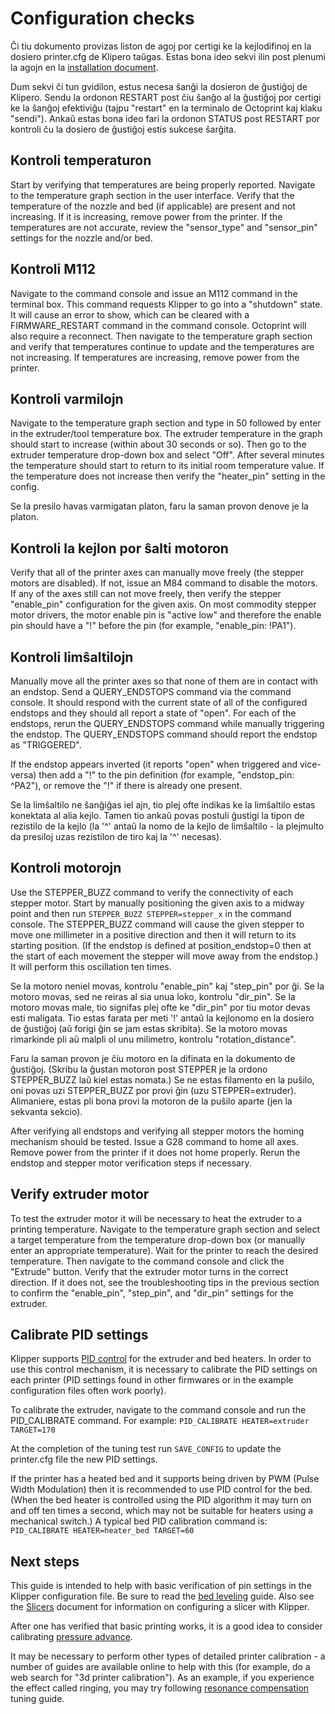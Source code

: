 # Configuration checks

Ĉi tiu dokumento provizas liston de agoj por certigi ke la kejlodifinoj en la dosiero printer.cfg de Klipero taŭgas. Estas bona ideo sekvi ilin post plenumi la agojn en la [installation document](Installation.md).

Dum sekvi ĉi tun gvidilon, estus necesa ŝanĝi la dosieron de ĝustiĝoj de Klipero. Sendu la ordonon RESTART post ĉiu ŝanĝo al la ĝustiĝoj por certigi ke la ŝanĝoj efektiviĝu (tajpu "restart" en la terminalo de Octoprint kaj klaku "sendi"). Ankaŭ estas bona ideo fari la ordonon STATUS post RESTART por kontroli ĉu la dosiero de ĝustiĝoj estis sukcese ŝarĝita.

## Kontroli temperaturon

Start by verifying that temperatures are being properly reported. Navigate to the temperature graph section in the user interface. Verify that the temperature of the nozzle and bed (if applicable) are present and not increasing. If it is increasing, remove power from the printer. If the temperatures are not accurate, review the "sensor_type" and "sensor_pin" settings for the nozzle and/or bed.

## Kontroli M112

Navigate to the command console and issue an M112 command in the terminal box. This command requests Klipper to go into a "shutdown" state. It will cause an error to show, which can be cleared with a FIRMWARE_RESTART command in the command console. Octoprint will also require a reconnect. Then navigate to the temperature graph section and verify that temperatures continue to update and the temperatures are not increasing. If temperatures are increasing, remove power from the printer.

## Kontroli varmilojn

Navigate to the temperature graph section and type in 50 followed by enter in the extruder/tool temperature box. The extruder temperature in the graph should start to increase (within about 30 seconds or so). Then go to the extruder temperature drop-down box and select "Off". After several minutes the temperature should start to return to its initial room temperature value. If the temperature does not increase then verify the "heater_pin" setting in the config.

Se la presilo havas varmigatan platon, faru la saman provon denove je la platon.

## Kontroli la kejlon por ŝalti motoron

Verify that all of the printer axes can manually move freely (the stepper motors are disabled). If not, issue an M84 command to disable the motors. If any of the axes still can not move freely, then verify the stepper "enable_pin" configuration for the given axis. On most commodity stepper motor drivers, the motor enable pin is "active low" and therefore the enable pin should have a "!" before the pin (for example, "enable_pin: !PA1").

## Kontroli limŝaltilojn

Manually move all the printer axes so that none of them are in contact with an endstop. Send a QUERY_ENDSTOPS command via the command console. It should respond with the current state of all of the configured endstops and they should all report a state of "open". For each of the endstops, rerun the QUERY_ENDSTOPS command while manually triggering the endstop. The QUERY_ENDSTOPS command should report the endstop as "TRIGGERED".

If the endstop appears inverted (it reports "open" when triggered and vice-versa) then add a "!" to the pin definition (for example, "endstop_pin: ^PA2"), or remove the "!" if there is already one present.

Se la limŝaltilo ne ŝanĝiĝas iel ajn, tio plej ofte indikas ke la limŝaltilo estas konektata al alia kejlo. Tamen tio ankaŭ povas postuli ĝustigi la tipon de rezistilo de la kejlo (la '^' antaŭ la nomo de la kejlo de limŝaltilo - la plejmulto da presiloj uzas rezistilon de tiro kaj la '^' necesas).

## Kontroli motorojn

Use the STEPPER_BUZZ command to verify the connectivity of each stepper motor. Start by manually positioning the given axis to a midway point and then run `STEPPER_BUZZ STEPPER=stepper_x` in the command console. The STEPPER_BUZZ command will cause the given stepper to move one millimeter in a positive direction and then it will return to its starting position. (If the endstop is defined at position_endstop=0 then at the start of each movement the stepper will move away from the endstop.) It will perform this oscillation ten times.

Se la motoro neniel movas, kontrolu "enable_pin" kaj "step_pin" por ĝi. Se la motoro movas, sed ne reiras al sia unua loko, kontrolu "dir_pin". Se la motoro movas male, tio signifas plej ofte ke "dir_pin" por tiu motor devas esti maligata. Tio estas farata per meti '!' antaŭ la kejlonomo en la dosiero de ĝustiĝoj (aŭ forigi ĝin se jam estas skribita). Se la motoro movas rimarkinde pli aŭ malpli ol unu milimetro, kontrolu "rotation_distance".

Faru la saman provon je ĉiu motoro en la difinata en la dokumento de ĝustiĝoj. (Skribu la ĝustan motoron post STEPPER je la ordono STEPPER_BUZZ laŭ kiel estas nomata.) Se ne estas filamento en la puŝilo, oni povas uzi STEPPER_BUZZ por provi ĝin (uzu STEPPER=extruder). Alimaniere, estas pli bona provi la motoron de la puŝilo aparte (jen la sekvanta sekcio).

After verifying all endstops and verifying all stepper motors the homing mechanism should be tested. Issue a G28 command to home all axes. Remove power from the printer if it does not home properly. Rerun the endstop and stepper motor verification steps if necessary.

## Verify extruder motor

To test the extruder motor it will be necessary to heat the extruder to a printing temperature. Navigate to the temperature graph section and select a target temperature from the temperature drop-down box (or manually enter an appropriate temperature). Wait for the printer to reach the desired temperature. Then navigate to the command console and click the "Extrude" button. Verify that the extruder motor turns in the correct direction. If it does not, see the troubleshooting tips in the previous section to confirm the "enable_pin", "step_pin", and "dir_pin" settings for the extruder.

## Calibrate PID settings

Klipper supports [PID control](https://en.wikipedia.org/wiki/PID_controller) for the extruder and bed heaters. In order to use this control mechanism, it is necessary to calibrate the PID settings on each printer (PID settings found in other firmwares or in the example configuration files often work poorly).

To calibrate the extruder, navigate to the command console and run the PID_CALIBRATE command. For example: `PID_CALIBRATE HEATER=extruder TARGET=170`

At the completion of the tuning test run `SAVE_CONFIG` to update the printer.cfg file the new PID settings.

If the printer has a heated bed and it supports being driven by PWM (Pulse Width Modulation) then it is recommended to use PID control for the bed. (When the bed heater is controlled using the PID algorithm it may turn on and off ten times a second, which may not be suitable for heaters using a mechanical switch.) A typical bed PID calibration command is: `PID_CALIBRATE HEATER=heater_bed TARGET=60`

## Next steps

This guide is intended to help with basic verification of pin settings in the Klipper configuration file. Be sure to read the [bed leveling](Bed_Level.md) guide. Also see the [Slicers](Slicers.md) document for information on configuring a slicer with Klipper.

After one has verified that basic printing works, it is a good idea to consider calibrating [pressure advance](Pressure_Advance.md).

It may be necessary to perform other types of detailed printer calibration - a number of guides are available online to help with this (for example, do a web search for "3d printer calibration"). As an example, if you experience the effect called ringing, you may try following [resonance compensation](Resonance_Compensation.md) tuning guide.
